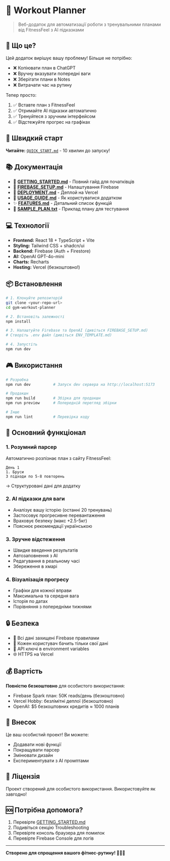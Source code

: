 # 💪 Workout Planner

> Веб-додаток для автоматизації роботи з тренувальними планами від FitnessFeel з AI підказками

## 🎯 Що це?

Цей додаток вирішує вашу проблему! Більше не потрібно:
- ❌ Копіювати план в ChatGPT
- ❌ Вручну вказувати попередні ваги
- ❌ Зберігати плани в Notes
- ❌ Витрачати час на рутину

Тепер просто:
1. ✅ Вставте план з FitnessFeel
2. ✅ Отримайте AI підказки автоматично
3. ✅ Тренуйтеся з зручним інтерфейсом
4. ✅ Відстежуйте прогрес на графіках

## 🚀 Швидкий старт

**Читайте:** [`QUICK_START.md`](./QUICK_START.md) - 10 хвилин до запуску!

## 📚 Документація

- 📖 **[GETTING_STARTED.md](./GETTING_STARTED.md)** - Повний гайд для початківців
- 🔧 **[FIREBASE_SETUP.md](./FIREBASE_SETUP.md)** - Налаштування Firebase
- 🚀 **[DEPLOYMENT.md](./DEPLOYMENT.md)** - Деплой на Vercel
- 📱 **[USAGE_GUIDE.md](./USAGE_GUIDE.md)** - Як користуватися додатком
- ✨ **[FEATURES.md](./FEATURES.md)** - Детальний список функцій
- 📄 **[SAMPLE_PLAN.txt](./SAMPLE_PLAN.txt)** - Приклад плану для тестування

## 💻 Технології

- **Frontend:** React 18 + TypeScript + Vite
- **Styling:** Tailwind CSS + shadcn/ui
- **Backend:** Firebase (Auth + Firestore)
- **AI:** OpenAI GPT-4o-mini
- **Charts:** Recharts
- **Hosting:** Vercel (безкоштовно!)

## 📦 Встановлення

```bash
# 1. Клонуйте репозиторій
git clone <your-repo-url>
cd gym-workout-planner

# 2. Встановіть залежності
npm install

# 3. Налаштуйте Firebase та OpenAI (дивіться FIREBASE_SETUP.md)
# Створіть .env файл (дивіться ENV_TEMPLATE.md)

# 4. Запустіть
npm run dev
```

## 🎮 Використання

```bash
# Розробка
npm run dev          # Запуск dev сервера на http://localhost:5173

# Продакшн
npm run build        # Збірка для продакшн
npm run preview      # Попередній перегляд збірки

# Інше
npm run lint         # Перевірка коду
```

## 🌟 Основний функціонал

### 1. Розумний парсер
Автоматично розпізнає план з сайту FitnessFeel:
```
День 1
1. Бруси
3 підходи по 5-8 повторень
```
→ Структуровані дані для додатку

### 2. AI підказки для ваги
- Аналізує вашу історію (останні 20 тренувань)
- Застосовує прогресивне перевантаження
- Враховує безпеку (макс +2.5-5кг)
- Пояснює рекомендації українською

### 3. Зручне відстеження
- Швидке введення результатів
- Автозаповнення з AI
- Редагування в реальному часі
- Збереження в хмарі

### 4. Візуалізація прогресу
- Графіки для кожної вправи
- Максимальна та середня вага
- Історія по датах
- Порівняння з попередніми тижнями

## 🔒 Безпека

- 🔐 Всі дані захищені Firebase правилами
- 👤 Кожен користувач бачить тільки свої дані
- 🔑 API ключі в environment variables
- 🌐 HTTPS на Vercel

## 💰 Вартість

**Повністю безкоштовно** для особистого використання:
- Firebase Spark план: 50K reads/день (безкоштовно)
- Vercel Hobby: безлімітні деплої (безкоштовно)
- OpenAI: $5 безкоштовних кредитів ≈ 1000 планів

## 🤝 Внесок

Це ваш особистий проект! Ви можете:
- Додавати нові функції
- Покращувати парсер
- Змінювати дизайн
- Експериментувати з AI промптами

## 📄 Ліцензія

Проект створений для особистого використання. Використовуйте як завгодно!

## 🆘 Потрібна допомога?

1. Перевірте [GETTING_STARTED.md](./GETTING_STARTED.md)
2. Подивіться секцію Troubleshooting
3. Перевірте консоль браузера для помилок
4. Перевірте Firebase Console для логів

---

**Створено для спрощення вашого фітнес-рутину! 💪🏋️‍♂️**

